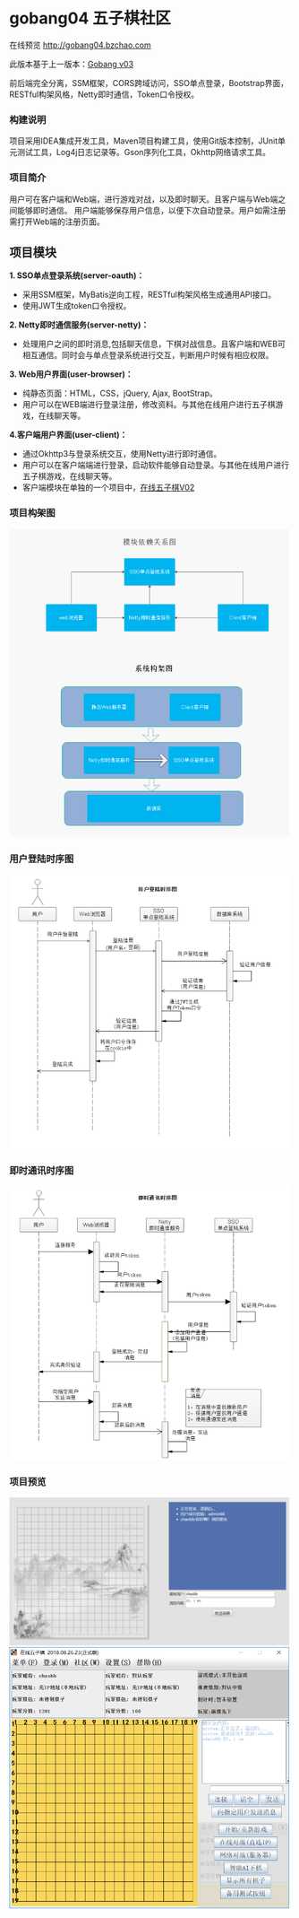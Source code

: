 # gobang04 五子棋社区

在线预览  http://gobang04.bzchao.com

此版本基于上一版本：[Gobang v03](https://github.com/bzsome/Gobang03)

前后端完全分离，SSM框架，CORS跨域访问，SSO单点登录，Bootstrap界面，RESTful构架风格，Netty即时通信，Token口令授权。

### 构建说明
项目采用IDEA集成开发工具，Maven项目构建工具，使用Git版本控制，JUnit单元测试工具，Log4j日志记录等。Gson序列化工具，Okhttp网络请求工具。
### 项目简介
用户可在客户端和Web端，进行游戏对战，以及即时聊天。且客户端与Web端之间能够即时通信。
用户端能够保存用户信息，以便下次自动登录。用户如需注册需打开Web端的注册页面。
## 项目模块
**1. SSO单点登录系统(server-oauth)：**
- 采用SSM框架，MyBatis逆向工程，RESTful构架风格生成通用API接口。
- 使用JWT生成token口令授权。

**2. Netty即时通信服务(server-netty)：**
- 处理用户之间的即时消息,包括聊天信息，下棋对战信息。且客户端和WEB可相互通信。同时会与单点登录系统进行交互，判断用户时候有相应权限。

**3. Web用户界面(user-browser)：**
- 纯静态页面：HTML，CSS，jQuery, Ajax, BootStrap。
- 用户可以在WEB端进行登录注册，修改资料。与其他在线用户进行五子棋游戏，在线聊天等。

**4.客户端用户界面(user-client)：**
- 通过Okhttp3与登录系统交互，使用Netty进行即时通信。
- 用户可以在客户端端进行登录，启动软件能够自动登录。与其他在线用户进行五子棋游戏，在线聊天等。
- 客户端模块在单独的一个项目中，[在线五子棋V02](https://github.com/bzsome/GobangClient02)

### 项目构架图
<img src="https://github.com/bzsome/gobang04/blob/master/doc/gobang构架图.png?raw=true" width="500"></img>
### 用户登陆时序图
<img src="https://github.com/bzsome/gobang04/blob/master/doc/用户登陆时序图.png?raw=true" width="500"></img>
### 即时通讯时序图
<img src="https://github.com/bzsome/gobang04/blob/master/doc/即时通讯时序图.png?raw=true" width="500"></img>
### 项目预览
<img src="https://github.com/bzsome/gobang04/blob/master/doc/browser-message.png?raw=true" width="500"></img>
<img src="https://github.com/bzsome/gobang04/blob/master/doc/client.png?raw=true" width="500"></img>
